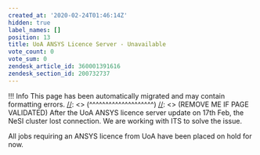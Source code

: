 ```yaml
---
created_at: '2020-02-24T01:46:14Z'
hidden: true
label_names: []
position: 13
title: UoA ANSYS Licence Server - Unavailable
vote_count: 0
vote_sum: 0
zendesk_article_id: 360001391616
zendesk_section_id: 200732737
---
```



[//]: <> (REMOVE ME IF PAGE VALIDATED)
[//]: <> (vvvvvvvvvvvvvvvvvvvv)
 !!! Info
     This page has been automatically migrated and may contain formatting errors.
[//]: <> (^^^^^^^^^^^^^^^^^^^^)
[//]: <> (REMOVE ME IF PAGE VALIDATED)
After the UoA ANSYS licence server update on 17th Feb, the NeSI cluster
lost connection. We are working with ITS to solve the issue.

All jobs requiring an ANSYS licence from UoA have been placed on hold
for now.
